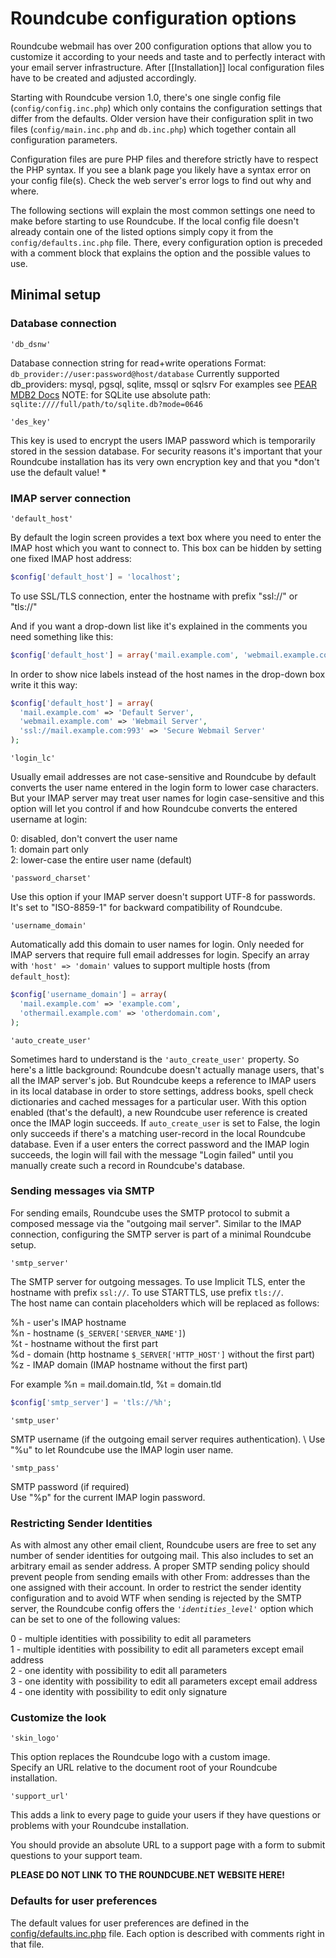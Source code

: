 # Roundcube configuration options

Roundcube webmail has over 200 configuration options that allow you to customize it according to your needs and taste and to perfectly interact with your email server infrastructure.
After [[Installation]] local configuration files have to be created and adjusted accordingly.

Starting with Roundcube version 1.0, there's one single config file (`config/config.inc.php`) which only contains the configuration settings that differ from the defaults.
Older version have their configuration split in two files (`config/main.inc.php` and `db.inc.php`) which together contain all configuration parameters.

Configuration files are pure PHP files and therefore strictly have to respect the PHP syntax. If you see a blank page you likely have a syntax error on your config file(s). Check the web server's error logs to find out why and where.

The following sections will explain the most common settings one need to make before starting to use Roundcube. If the local config file doesn't already contain one of the listed options simply copy it from the `config/defaults.inc.php` file. There, every configuration option is preceded with a comment block that explains the option and the possible values to use.


## Minimal setup

### Database connection

`'db_dsnw'`

Database connection string for read+write operations
Format: `db_provider://user:password@host/database`
Currently supported db_providers: mysql, pgsql, sqlite, mssql or sqlsrv
For examples see [PEAR MDB2 Docs](http://pear.php.net/manual/en/package.database.mdb2.intro-dsn.php)
NOTE: for SQLite use absolute path: `sqlite:////full/path/to/sqlite.db?mode=0646`

`'des_key'`

This key is used to encrypt the users IMAP password which is temporarily stored in the session database.
For security reasons it's important that your Roundcube installation has its very own encryption key and that you *don't use the default value! *


### IMAP server connection

`'default_host'`

By default the login screen provides a text box where you need to enter the IMAP host which you want to connect to.
This box can be hidden by setting one fixed IMAP host address:

```php
$config['default_host'] = 'localhost';
```

To use SSL/TLS connection, enter the hostname with prefix "ssl://" or "tls://"

And if you want a drop-down list like it's explained in the comments you need something like this:

```php
$config['default_host'] = array('mail.example.com', 'webmail.example.com', 'ssl://mail.example.com:993');
```

In order to show nice labels instead of the host names in the drop-down box write it this way:

```php
$config['default_host'] = array(
  'mail.example.com' => 'Default Server',
  'webmail.example.com' => 'Webmail Server',
  'ssl://mail.example.com:993' => 'Secure Webmail Server'
);
```

`'login_lc'`

Usually email addresses are not case-sensitive and Roundcube by default converts the user name entered in the login form to lower case characters.
But your IMAP server may treat user names for login case-sensitive and this option will let you control if and how Roundcube converts the entered username at login:

  0: disabled, don't convert the user name  
  1: domain part only  
  2: lower-case the entire user name (default)

`'password_charset'`

Use this option if your IMAP server doesn't support UTF-8 for passwords.
It's set to "ISO-8859-1" for backward compatibility of Roundcube.

`'username_domain'`

Automatically add this domain to user names for login. Only needed for IMAP servers that require full email addresses for login.
Specify an array with `'host' => 'domain'` values to support multiple hosts (from `default_host`):

```php
$config['username_domain'] = array(
  'mail.example.com' => 'example.com',
  'othermail.example.com' => 'otherdomain.com',
);
```

`'auto_create_user'`

Sometimes hard to understand is the `'auto_create_user'` property. So here's a little background: Roundcube doesn't actually manage users, that's all the IMAP server's job. But Roundcube keeps a reference to IMAP users in its local database in order to store settings, address books, spell check dictionaries and cached messages for a particular user. With this option enabled (that's the default), a new Roundcube user reference is created once the IMAP login succeeds. If `auto_create_user` is set to False, the login only succeeds if there's a matching user-record in the local Roundcube database. Even if a user enters the correct password and the IMAP login succeeds, the login will fail with the message "Login failed" until you manually create such a record in Roundcube's database.


### Sending messages via SMTP

For sending emails, Roundcube uses the SMTP protocol to submit a composed message via the "outgoing mail server". Similar to the IMAP connection, configuring the SMTP server is part of a minimal Roundcube setup.

`'smtp_server'`

The SMTP server for outgoing messages. To use Implicit TLS, enter the hostname with prefix `ssl://`. To use STARTTLS, use prefix `tls://`.  
The host name can contain placeholders which will be replaced as follows:

  %h - user's IMAP hostname  
  %n - hostname (`$_SERVER['SERVER_NAME']`)  
  %t - hostname without the first part  
  %d - domain (http hostname `$_SERVER['HTTP_HOST']` without the first part)  
  %z - IMAP domain (IMAP hostname without the first part)

For example %n = mail.domain.tld, %t = domain.tld

```php
$config['smtp_server'] = 'tls://%h';
```

`'smtp_user'`

SMTP username (if the outgoing email server requires authentication). \\
Use "%u" to let Roundcube use the IMAP login user name.

`'smtp_pass'`

SMTP password (if required)  
Use "%p" for the current IMAP login password.


### Restricting Sender Identities

As with almost any other email client, Roundcube users are free to set any number of sender identities for outgoing mail. This also includes to set an arbitrary email as sender address. A proper SMTP sending policy should prevent people from sending emails with other From: addresses than the one assigned with their account. In order to restrict the sender identity configuration and to avoid WTF when sending is rejected by the SMTP server, the Roundcube config offers the *`'identities_level'`* option which can be set to one of the following values:

 0 - multiple identities with possibility to edit all parameters  
 1 - multiple identities with possibility to edit all parameters except email address  
 2 - one identity with possibility to edit all parameters  
 3 - one identity with possibility to edit all parameters except email address  
 4 - one identity with possibility to edit only signature


### Customize the look

`'skin_logo'`

This option replaces the Roundcube logo with a custom image.  
Specify an URL relative to the document root of your Roundcube installation.

`'support_url'`

This adds a link to every page to guide your users if they have questions or problems with your Roundcube installation.

You should provide an absolute URL to a support page with a form to submit questions to your support team.

**PLEASE DO NOT LINK TO THE ROUNDCUBE.NET WEBSITE HERE!**


### Defaults for user preferences

The default values for user preferences are defined in the [config/defaults.inc.php](/roundcube/roundcubemail/blob/master/config/defaults.inc.php#L1002) file. Each option is described with comments right in that file.